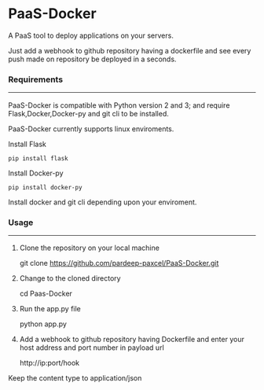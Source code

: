 PaaS-Docker
===========
A PaaS tool to deploy applications on your servers.

Just add a webhook to github repository having a dockerfile and see every push made on repository be deployed in a seconds. 

### Requirements <hr>

PaaS-Docker is compatible with Python version 2 and 3; and require Flask,Docker,Docker-py and git cli to be installed.

PaaS-Docker currently supports linux enviroments.

Install Flask

    pip install flask
Install Docker-py

    pip install docker-py
Install docker and git cli depending upon your enviroment.

### Usage <hr>

1) Clone the repository on your local machine

    git clone https://github.com/pardeep-paxcel/PaaS-Docker.git
2) Change to the cloned directory

    cd Paas-Docker
3) Run the app.py file

    python app.py
4) Add a webhook to github repository having Dockerfile and enter your host address and port number in payload url 

    http://ip:port/hook
  
  Keep the content type to application/json  
  




  

  






